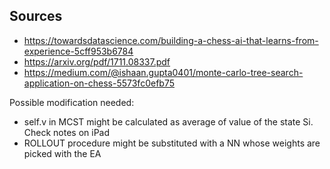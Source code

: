 ## Sources
- https://towardsdatascience.com/building-a-chess-ai-that-learns-from-experience-5cff953b6784
- https://arxiv.org/pdf/1711.08337.pdf
- https://medium.com/@ishaan.gupta0401/monte-carlo-tree-search-application-on-chess-5573fc0efb75 

Possible modification needed:
- self.v in MCST might be calculated as average of value of the state Si. Check notes on iPad
- ROLLOUT procedure might be substituted with a NN whose weights are picked with the EA 